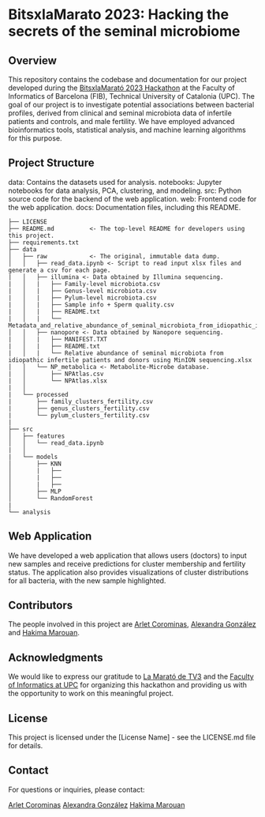 # BitsxlaMarato 2023: Hacking the secrets of the seminal microbiome

## Overview
This repository contains the codebase and documentation for our project developed during the [BitsxlaMarató 2023 Hackathon](https://www.fib.upc.edu/ca/la-marato) at the Faculty of Informatics of Barcelona (FIB), Technical University of Catalonia (UPC). The goal of our project is to investigate potential associations between bacterial profiles, derived from clinical and seminal microbiota data of infertile patients and controls, and male fertility. We have employed advanced bioinformatics tools, statistical analysis, and machine learning algorithms for this purpose.

## Project Structure
data: Contains the datasets used for analysis.
notebooks: Jupyter notebooks for data analysis, PCA, clustering, and modeling.
src: Python source code for the backend of the web application.
web: Frontend code for the web application.
docs: Documentation files, including this README.


    ├── LICENSE
    ├── README.md          <- The top-level README for developers using this project.
    ├── requirements.txt         
    ├── data
    │   ├── raw            <- The original, immutable data dump.
    │   │   ├── read_data.ipynb <- Script to read input xlsx files and generate a csv for each page.
    |   │   ├── illumina <- Data obtained by Illumina sequencing.
    |   │   |   ├── Family-level microbiota.csv
    |   │   |   ├── Genus-level microbiota.csv
    |   │   |   ├── Pylum-level microbiota.csv
    |   │   |   ├── Sample info + Sperm quality.csv
    |   │   |   ├── README.txt
    |   │   |   └── Metadata_and_relative_abundance_of_seminal_microbiota_from_idiopathic_infertile_patients_and_donors.xlsx
    │   │   ├── nanopore <- Data obtained by Nanopore sequencing.
    |   │   |   ├── MANIFEST.TXT
    |   │   |   ├── README.txt
    |   │   |   └── Relative abundance of seminal microbiota from idiopathic infertile patients and donors using MinION sequencing.xlsx
    │   │   └── NP_metabolica <- Metabolite-Microbe database.
    |   │       ├── NPAtlas.csv
    |   │       └── NPAtlas.xlsx
    |   │
    |   └── processed  
    |       ├── family_clusters_fertility.csv
    |       ├── genus_clusters_fertility.csv
    |       └── pylum_clusters_fertility.csv
    |  
    ├── src
    │   ├── features
    │   │   └── read_data.ipynb
    |   │
    |   └── models 
    │       ├── KNN 
    │       |   ├──
    │       |   ├──
    │       |   ├──
    │       ├── MLP 
    │       └── RandomForest 
    |    
    └── analysis 
  

## Web Application
We have developed a web application that allows users (doctors) to input new samples and receive predictions for cluster membership and fertility status. The application also provides visualizations of cluster distributions for all bacteria, with the new sample highlighted.

## Contributors
The people involved in this project are [Arlet Corominas](https://github.com/arletcoro), [Alexandra González](https://github.com/alexandraglz) and [Hakima Marouan](https://github.com/haakima).

## Acknowledgments
We would like to express our gratitude to [La Marató de TV3](https://www.ccma.cat/tv3/marato/2023/310/) and the [Faculty of Informatics at UPC](https://www.fib.upc.edu) for organizing this hackathon and providing us with the opportunity to work on this meaningful project.

## License
This project is licensed under the [License Name] - see the LICENSE.md file for details.

## Contact
For questions or inquiries, please contact:

[Arlet Corominas](arlet.corominas@estudiantat.upc.edu)
[Alexandra González](alexandra.gonzalez.alvarez@estudiantat.upc.edu)
[Hakima Marouan](hakima.marouan@estudiantat.upc.edu)